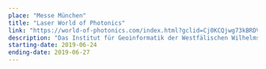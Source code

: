 ```yaml
---
place: "Messe München"
title: "Laser World of Photonics"
link: "https://world-of-photonics.com/index.html?gclid=Cj0KCQjwg73kBRDVARIsAF-kEH_YnVCerXupTL0IEr3Z46i-7WAY7KmLy0DfFP1NLm1WSD0A1BoGVoMaAjjkEALw_wcB"
description: "Das Institut für Geoinformatik der Westfälischen Wilhelms-Universität Münster präsentiert die senseBox als Umweltmessstation u.a. zur Erfassung von Beleuchtungsstärke und UV-Strahlung bei der Laser World of Photonics in München am Gemeinschaftsstand des Instituts für technische Optik der Universität Stuttgart."
starting-date: 2019-06-24
ending-date: 2019-06-27
---
```

